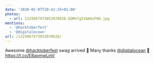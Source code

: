 ```yaml
---
date: '2020-02-07T20:42:35+01:00'
photos:
  - url: 1225867473053978626-EQMn7gIVAAAsFNG.jpg
mentions:
  - '@hacktoberfest'
  - '@digitalocean'
url: /1225867473053978626/
---
```

Awesome [@hacktoberfest](https://twitter.com/@hacktoberfest) swag arrived 🥰 Many thanks [@digitalocean](https://twitter.com/@digitalocean) 🤗 https://t.co/E8aomwLinV
